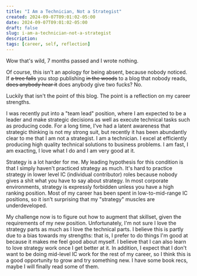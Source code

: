 ```yaml
---
title: "I Am a Technician, Not a Strategist"
created: 2024-09-07T09:01:02-05:00
date: 2024-09-07T09:01:02-05:00
draft: false
slug: i-am-a-technician-not-a-strategist
description: 
tags: [career, self, reflection]
---
```


Wow that's wild, 7 months passed and I wrote nothing.

Of course, this isn't an apology for being absent, because nobody noticed. If ~~a tree falls~~ you stop publishing ~~in the woods~~ to a blog that nobody reads, ~~does anybody hear it~~ does anybody give two fucks? No.

Luckily that isn't the point of this blog. The point is a reflection on my career strengths.

I was recently put into a "team lead" position, where I am expected to be a leader and make strategic decisions as well as execute technical tasks such as producing code. For a long time, I've had a latent awareness that strategic thinking is not my strong suit, but recently it has been abundantly clear to me that I am not a strategist. I am a technician. I excel at efficiently producing high quality technical solutions to business problems. I am fast, I am exacting, I love what I do and I am very good at it.

Strategy is a lot harder for me. My leading hypothesis for this condition is that I simply haven't practiced strategy as much. It's hard to practice strategy in lower level IC (individual contributor) roles because nobody gives a shit what you have to say about strategy. In most corporate environments, strategy is expressly forbidden unless you have a high ranking position. Most of my career has been spent in low-to-mid-range IC positions, so it isn't surprising that my "strategy" muscles are underdeveloped.

My challenge now is to figure out how to augment that skillset, given the requirements of my new position. Unfortunately, I'm not sure I love the strategy parts as much as I love the technical parts. I believe this is partly due to a bias towards my strengths: that is, I prefer to do things I'm good at because it makes me feel good about myself. I believe that I can also learn to love strategy work once I get better at it. In addition, I expect that I don't want to be doing mid-level IC work for the rest of my career, so I think this is a good opportunity to grow and try something new. I have some book recs, maybe I will finally read some of them.
